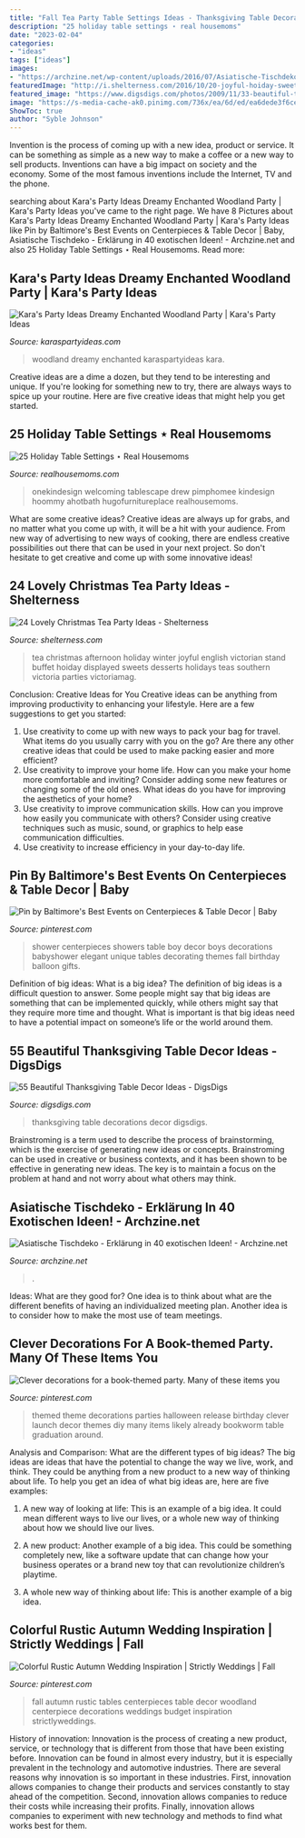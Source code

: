 ```yaml
---
title: "Fall Tea Party Table Settings Ideas - Thanksgiving Table Decorations Decor Digsdigs"
description: "25 holiday table settings ⋆ real housemoms"
date: "2023-02-04"
categories:
- "ideas"
tags: ["ideas"]
images:
- "https://archzine.net/wp-content/uploads/2016/07/Asiatische-Tischdeko-mit-kleinen-Essstäbchen.jpg"
featuredImage: "http://i.shelterness.com/2016/10/20-joyful-hoiday-sweets-stand-and-desserts-displayed.jpg"
featured_image: "https://www.digsdigs.com/photos/2009/11/33-beautiful-thanksgiving-table-decorations-17-775x1170.jpg"
image: "https://s-media-cache-ak0.pinimg.com/736x/ea/6d/ed/ea6dede3f6ce2f9912efae33229ae713--book-theme-parties-book-themed-party.jpg"
ShowToc: true
author: "Syble Johnson"
---
```



Invention is the process of coming up with a new idea, product or service. It can be something as simple as a new way to make a coffee or a new way to sell products. Inventions can have a big impact on society and the economy. Some of the most famous inventions include the Internet, TV and the phone.

	

		
searching about Kara&#039;s Party Ideas Dreamy Enchanted Woodland Party | Kara&#039;s Party Ideas you've came to the right page. We have 8 Pictures about Kara&#039;s Party Ideas Dreamy Enchanted Woodland Party | Kara&#039;s Party Ideas like Pin by Baltimore&#039;s Best Events on Centerpieces &amp; Table Decor | Baby, Asiatische Tischdeko - Erklärung in 40 exotischen Ideen! - Archzine.net and also 25 Holiday Table Settings ⋆ Real Housemoms. Read more:
		
    
## Kara&#039;s Party Ideas Dreamy Enchanted Woodland Party | Kara&#039;s Party Ideas

<img loading=lazy src="https://karaspartyideas.com/wp-content/uploads/2019/04/Dreamy-Enchanted-Woodland-Party-via-Karas-Party-Ideas-KarasPartyIdeas.com8_.jpeg" onerror="this.onerror=null;this.src='https://tse4.mm.bing.net/th?id=OIP.ccQHGN5hygfPwPXxVVYUhQHaLG&amp;pid=15.1';" alt="Kara&#039;s Party Ideas Dreamy Enchanted Woodland Party | Kara&#039;s Party Ideas">

_Source: karaspartyideas.com_

>woodland dreamy enchanted karaspartyideas kara. 

	

Creative ideas are a dime a dozen, but they tend to be interesting and unique. If you're looking for something new to try, there are always ways to spice up your routine. Here are five creative ideas that might help you get started.

    
## 25 Holiday Table Settings ⋆ Real Housemoms

<img loading=lazy src="https://realhousemoms.com/wp-content/uploads/2014/11/Fall-Dining-Room-Table-Decor.jpg" onerror="this.onerror=null;this.src='https://tse4.mm.bing.net/th?id=OIP.cQ8rCg3TltBzksv-XKVGUAHaKi&amp;pid=15.1';" alt="25 Holiday Table Settings ⋆ Real Housemoms">

_Source: realhousemoms.com_

>onekindesign welcoming tablescape drew pimphomee kindesign hoommy ahotbath hugofurnitureplace realhousemoms. 

	

What are some creative ideas?
Creative ideas are always up for grabs, and no matter what you come up with, it will be a hit with your audience. From new way of advertising to new ways of cooking, there are endless creative possibilities out there that can be used in your next project. So don't hesitate to get creative and come up with some innovative ideas!

    
## 24 Lovely Christmas Tea Party Ideas - Shelterness

<img loading=lazy src="http://i.shelterness.com/2016/10/20-joyful-hoiday-sweets-stand-and-desserts-displayed.jpg" onerror="this.onerror=null;this.src='https://tse2.mm.bing.net/th?id=OIP.SDiTUWRMkUeewWkQN0ZArwHaLG&amp;pid=15.1';" alt="24 Lovely Christmas Tea Party Ideas - Shelterness">

_Source: shelterness.com_

>tea christmas afternoon holiday winter joyful english victorian stand buffet hoiday displayed sweets desserts holidays teas southern victoria parties victoriamag. 

	

Conclusion: Creative Ideas for You
Creative ideas can be anything from improving productivity to enhancing your lifestyle. Here are a few suggestions to get you started: 
1. Use creativity to come up with new ways to pack your bag for travel. What items do you usually carry with you on the go? Are there any other creative ideas that could be used to make packing easier and more efficient?
2. Use creativity to improve your home life. How can you make your home more comfortable and inviting? Consider adding some new features or changing some of the old ones. What ideas do you have for improving the aesthetics of your home? 
3. Use creativity to improve communication skills. How can you improve how easily you communicate with others? Consider using creative techniques such as music, sound, or graphics to help ease communication difficulties.
4. Use creativity to increase efficiency in your day-to-day life.

    
## Pin By Baltimore&#039;s Best Events On Centerpieces &amp; Table Decor | Baby

<img loading=lazy src="https://i.pinimg.com/736x/d3/dd/17/d3dd1758dd593ec4a8712a37024b0e0f--centerpieces-for-tables-baby-shower-centerpieces.jpg" onerror="this.onerror=null;this.src='https://tse2.mm.bing.net/th?id=OIP.cZHp7nP6NLEWBgrte0ARygHaJ3&amp;pid=15.1';" alt="Pin by Baltimore&#039;s Best Events on Centerpieces &amp; Table Decor | Baby">

_Source: pinterest.com_

>shower centerpieces showers table boy decor boys decorations babyshower elegant unique tables decorating themes fall birthday balloon gifts. 

	

Definition of big ideas: What is a big idea?
The definition of big ideas is a difficult question to answer. Some people might say that big ideas are something that can be implemented quickly, while others might say that they require more time and thought. What is important is that big ideas need to have a potential impact on someone’s life or the world around them.

    
## 55 Beautiful Thanksgiving Table Decor Ideas - DigsDigs

<img loading=lazy src="https://www.digsdigs.com/photos/2009/11/33-beautiful-thanksgiving-table-decorations-17-775x1170.jpg" onerror="this.onerror=null;this.src='https://tse2.mm.bing.net/th?id=OIP.1AZ5YpgAwRA7BLrITO4TuAHaLL&amp;pid=15.1';" alt="55 Beautiful Thanksgiving Table Decor Ideas - DigsDigs">

_Source: digsdigs.com_

>thanksgiving table decorations decor digsdigs. 

	

Brainstroming is a term used to describe the process of brainstorming, which is the exercise of generating new ideas or concepts. Brainstroming can be used in creative or business contexts, and it has been shown to be effective in generating new ideas. The key is to maintain a focus on the problem at hand and not worry about what others may think.

    
## Asiatische Tischdeko - Erklärung In 40 Exotischen Ideen! - Archzine.net

<img loading=lazy src="https://archzine.net/wp-content/uploads/2016/07/Asiatische-Tischdeko-mit-kleinen-Essstäbchen.jpg" onerror="this.onerror=null;this.src='https://tse2.mm.bing.net/th?id=OIP.-7g2ZoPE8_HaEmyYPt9QkQHaLH&amp;pid=15.1';" alt="Asiatische Tischdeko - Erklärung in 40 exotischen Ideen! - Archzine.net">

_Source: archzine.net_

>. 

	

Ideas: What are they good for?
One idea is to think about what are the different benefits of having an individualized meeting plan. Another idea is to consider how to make the most use of team meetings.

    
## Clever Decorations For A Book-themed Party. Many Of These Items You

<img loading=lazy src="https://s-media-cache-ak0.pinimg.com/736x/ea/6d/ed/ea6dede3f6ce2f9912efae33229ae713--book-theme-parties-book-themed-party.jpg" onerror="this.onerror=null;this.src='https://tse1.mm.bing.net/th?id=OIP.hzQW_8QjAt2yAdd8Qx97JQHaJ3&amp;pid=15.1';" alt="Clever decorations for a book-themed party. Many of these items you">

_Source: pinterest.com_

>themed theme decorations parties halloween release birthday clever launch decor themes diy many items likely already bookworm table graduation around. 

	

Analysis and Comparison: What are the different types of big ideas?
The big ideas are ideas that have the potential to change the way we live, work, and think. They could be anything from a new product to a new way of thinking about life. To help you get an idea of what big ideas are, here are five examples:
1. A new way of looking at life: This is an example of a big idea. It could mean different ways to live our lives, or a whole new way of thinking about how we should live our lives.

2. A new product: Another example of a big idea. This could be something completely new, like a software update that can change how your business operates or a brand new toy that can revolutionize children’s playtime.

3. A whole new way of thinking about life: This is another example of a big idea.

    
## Colorful Rustic Autumn Wedding Inspiration | Strictly Weddings | Fall

<img loading=lazy src="https://i.pinimg.com/736x/51/3a/8e/513a8ef6dc632db83b7c74c09e2f0d1c.jpg" onerror="this.onerror=null;this.src='https://tse4.mm.bing.net/th?id=OIP.X00qM5uANhzv4xSni88MUQHaLH&amp;pid=15.1';" alt="Colorful Rustic Autumn Wedding Inspiration | Strictly Weddings | Fall">

_Source: pinterest.com_

>fall autumn rustic tables centerpieces table decor woodland centerpiece decorations weddings budget inspiration strictlyweddings. 

	

History of innovation:
Innovation is the process of creating a new product, service, or technology that is different from those that have been existing before. Innovation can be found in almost every industry, but it is especially prevalent in the technology and automotive industries. There are several reasons why innovation is so important in these industries. First, innovation allows companies to change their products and services constantly to stay ahead of the competition. Second, innovation allows companies to reduce their costs while increasing their profits. Finally, innovation allows companies to experiment with new technology and methods to find what works best for them.

